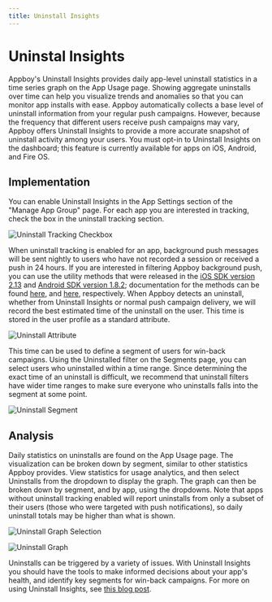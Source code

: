 ```yaml
---
title: Uninstall Insights
---
```

# Uninstal Insights

Appboy's Uninstall Insights provides daily app-level uninstall statistics in a time series graph on the App Usage page. Showing aggregate uninstalls over time can help you visualize trends and anomalies so that you can monitor app installs with ease. Appboy automatically collects a base level of uninstall information from your regular push campaigns. However, because the frequency that different users receive push campaigns may vary, Appboy offers Uninstall Insights to provide a more accurate snapshot of uninstall activity among your users. You must opt-in to Uninstall Insights on the dashboard; this feature is currently available for apps on iOS, Android, and Fire OS.

## Implementation

You can enable Uninstall Insights in the App Settings section of the "Manage App Group" page. For each app you are interested in tracking, check the box in the uninstall tracking section.

![Uninstall Tracking Checkbox][1]

When uninstall tracking is enabled for an app, background push messages will be sent nightly to users who have not recorded a session or received a push in 24 hours. If you are interested in filtering Appboy background push, you can use the utility methods that were released in the [iOS SDK version 2.13][iOS] and [Android SDK version 1.8.2][droid]; documentation for the methods can be found [here][iOS docs], and [here][droid docs], respectively. When Appboy detects an uninstall, whether from Uninstall Insights or normal push campaign delivery, we will record the best estimated time of the uninstall on the user. This time is stored in the user profile as a standard attribute.

![Uninstall Attribute][4]

This time can be used to define a segment of users for win-back campaigns. Using the Uninstalled filter on the Segments page, you can select users who uninstalled within a time range. Since determining the exact time of an uninstall is difficult, we recommend that uninstall filters have wider time ranges to make sure everyone who uninstalls falls into the segment at some point.

![Uninstall Segment][5]

## Analysis

Daily statistics on uninstalls are found on the App Usage page. The visualization can be broken down by segment, similar to other statistics Appboy provides. View statistics for usage analytics, and then select Uninstalls from the dropdown to display the graph. The graph can then be broken down by segment, and by app, using the dropdowns. Note that apps without uninstall tracking enabled will report uninstalls from only a subset of their users (those who were targeted with push notifications), so daily uninstall totals may be higher than what is shown.

![Uninstall Graph Selection][2]

![Uninstall Graph][3]

Uninstalls can be triggered by a variety of issues. With Uninstall Insights you should have the tools to make informed decisions about your app's health, and identify key segments for win-back campaigns. For more on using Uninstall Insights, see [this blog post][blog post].

[1]: /assets/img/Uninstall_insights_checkbox.png "Uninstall Tracking Checkbox"
[2]: /assets/img/Uninstall_insights_graph_selection.png "Uninstall Graph Selection"
[3]: /assets/img/Uninstall_insights_segment_graph.png "Uninstall Graph"
[4]: /assets/img/Uninstall_insights_attribute.png "Uninstall Attribute"
[5]: /assets/img/Uninstall_insights_segment.png "Uninstall Segment"
[blog post]: https://blog.appboy.com/2015/08/uninstall-tracking-an-industry-look-at-its-strengths-and-limitations/
[iOS]: https://github.com/Appboy/appboy-ios-sdk/blob/master/CHANGELOG.md "iOS Changelog"
[droid]: https://github.com/Appboy/appboy-android-sdk/blob/master/CHANGELOG.md "Android Changelog"
[iOS docs]: https://documentation.appboy.com/User_Data_Collection/Uninstall_Insights/iOS "iOS"
[droid docs]: https://documentation.appboy.com/User_Data_Collection/Uninstall_Insights/Android_and_Fire_OS "Android and Fire OS"